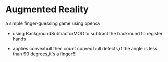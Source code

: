 # Augmented Reality

a simple finger-guessing game using opencv

- using BackgroundSubtractorMOG to subtract the backround to register hands

- applies convexhull then count convex hull defects,if the angle is less than 90 degrees,it's a finger!!!

